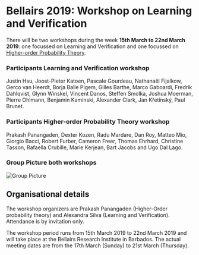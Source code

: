 # Bellairs 2019: Workshop on Learning and Verification



There will be two workshops during the week **15th March to 22nd March 2019**: one focussed on Learning and Verification and one focussed on [Higher-order Probability Theory](https://www.cs.mcgill.ca/~prakash/Bellairs/19/wshop19.html).


### Participants Learning and Verification workshop 

Justin Hsu,
Joost-Pieter Katoen,
Pascale Gourdeau,
Nathanaël Fijalkow,
Gerco van Heerdt,
Borja Balle Pigem,
Gilles Barthe,
Marco Gaboardi,
Fredrik Dahlqvist,
Glynn Winskel,
Vincent Danos,
Steffen Smolka,
Joshua Moerman,
Pierre Ohlmann,
Benjamin Kaminski,
Alexander Clark,
Jan Křetínský,
Paul Brunet.

### Participants Higher-order Probability Theory workshop 

Prakash Panangaden, Dexter Kozen, Radu Mardare, Dan Roy, Matteo Mio, Giorgio Bacci, Robert Furber, Cameron Freer, Thomas Ehrhard, Christine Tasson, Rafaella Crubille, Marie Kerjean, Bart Jacobs and Ugo Dal Lago.

### Group Picture both workshops


![Group Picture](img/2019.jpg)



## Organisational details 

The workshop organizers are Prakash Panangaden (Higher-Order probability theory) and Alexandra Silva (Learning and Verification). Attendance is by invitation only.

The workshop period runs from 15th March 2019 to 22nd March 2019 and will take place at the Bellairs Research Institute in Barbados. The actual meeting dates are from the 17th March (Sunday) to 21st March (Thursday). 

